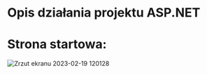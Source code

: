# Opis działania projektu ASP.NET

# Strona startowa:
![Zrzut ekranu 2023-02-19 120128](https://user-images.githubusercontent.com/91785152/219943879-7c460bd2-c256-425d-ad31-f3667700d7e7.png)
